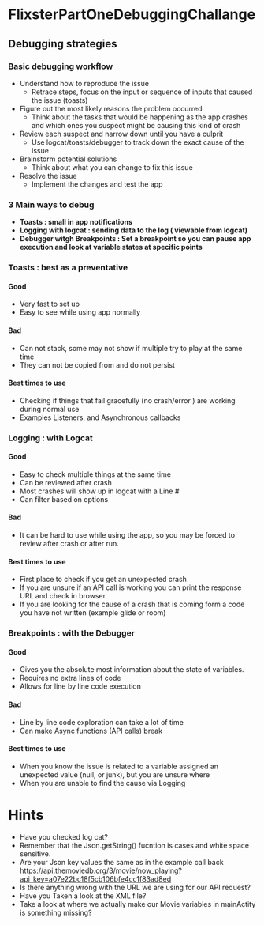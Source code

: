 # FlixsterPartOneDebuggingChallange


## Debugging strategies 

### Basic debugging workflow
* Understand how to reproduce the issue
  * Retrace steps, focus on the input or sequence of inputs that caused the issue (toasts)
* Figure out the most likely reasons the problem occurred
  * Think about the tasks that would be happening as the app crashes and which ones you suspect might be causing this kind of crash
* Review each suspect and narrow down until you have a culprit
  * Use logcat/toasts/debugger to track down the exact cause of the issue
* Brainstorm potential solutions 
  * Think about what you can change to fix this issue
* Resolve the issue 
  * Implement the changes and test the app

### 3 Main ways to debug
* **Toasts : small in app notifications**
* **Logging with logcat : sending data to the log ( viewable from logcat)**
* **Debugger witgh Breakpoints : Set a breakpoint so you can pause app execution and look at variable states at specific points**


### **Toasts : best as a preventative**
#### Good
* Very fast to set up
* Easy to see while using app normally
#### Bad
* Can not stack, some may not show if multiple try to play at the same time
* They can not be copied from and do not persist
#### Best times to use
* Checking if things that fail gracefully (no crash/error ) are working during normal use 
* Examples Listeners, and Asynchronous callbacks


### **Logging : with Logcat**
#### Good
* Easy to check multiple things at the same time
* Can be reviewed after crash
* Most crashes will show up in logcat with a Line #
* Can filter based on options
#### Bad
* It can be hard to use while using the app, so you may be forced to review after crash or after run.
#### Best times to use
* First place to check if you get an unexpected crash
* If you are unsure if an API call is working you can print the response URL and check in browser.
* If you are looking for the cause of a crash that is coming form a code you have not written (example glide or room)


### **Breakpoints : with the Debugger**
#### Good
* Gives you the absolute most information about the state of variables.
* Requires no extra lines of code
* Allows for line by line code execution 

#### Bad
* Line by line code exploration can take a lot of time
* Can make Async functions (API calls) break 

#### Best times to use
* When you know the issue is related to a variable assigned an unexpected value (null, or junk), but you are unsure where 
* When you are unable to find the cause via Logging



# Hints 
* Have you checked log cat?
* Remember that the Json.getString() fucntion is cases and white space sensitive.
* Are your Json key values the same as in the example call back https://api.themoviedb.org/3/movie/now_playing?api_key=a07e22bc18f5cb106bfe4cc1f83ad8ed
* Is there anything wrong with the URL we are using for our API request?
* Have you Taken a look at the XML file?
* Take a look at where we actually make our Movie variables in mainActity is something missing?




 
